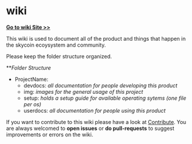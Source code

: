 # wiki


[**Go to wiki Site >>**](https://skycoin.github.io/wiki/)


This wiki is used to document all of the product and things that happen in the skycoin ecoysystem
and community.

Please keep the folder structure organized. <br>

***Folder Structure*

- ProjectName:
    - devdocs:  *all documentation for people developing this product*
    - img:      *images for the general usage of this project*
    - setup:    *holds a setup guide for available operating sytems (one file per os)*
    - userdocs: *all documentation for people using this product*

If you want to contribute to this wiki please have a look at [Contribute](/contribute).
You are always welcomed to **open issues** or **do pull-requests** to suggest improvements or errors on the wiki.
